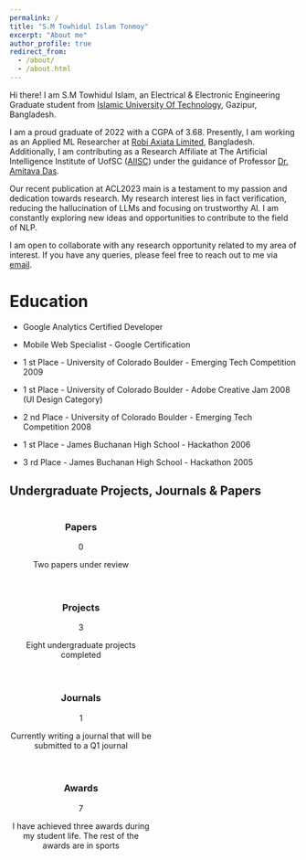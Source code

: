 ```yaml
---
permalink: /
title: "S.M Towhidul Islam Tonmoy"
excerpt: "About me"
author_profile: true
redirect_from: 
  - /about/
  - /about.html
---
```

Hi there! I am S.M Towhidul Islam, an Electrical & Electronic Engineering Graduate student from [Islamic University Of Technology](https://www.iutoic-dhaka.edu/), Gazipur, Bangladesh. 

I am a proud graduate of 2022 with a CGPA of 3.68. Presently, I am working as an Applied ML Researcher at [Robi Axiata Limited](https://www.robi.com.bd/en), Bangladesh. Additionally, I am contributing as a Research Affiliate at The Artificial Intelligence Institute of UofSC ([AIISC](https://aiisc.ai/)) under the guidance of Professor [Dr. Amitava Das](https://scholar.google.com/citations?hl=en&user=HYpfhaEAAAAJ&view_op=list_works&sortby=pubdate).

Our recent publication at ACL2023 main is a testament to my passion and dedication towards research. My research interest lies in fact verification, reducing the hallucination of LLMs and focusing on trustworthy AI. I am constantly exploring new ideas and opportunities to contribute to the field of NLP.

I am open to collaborate with any research opportunity related to my area of interest. If you have any queries, please feel free to reach out to me via [email](towhidulislam@iut-dhaka.edu).

Education
======
* Google Analytics Certified Developer

* Mobile Web Specialist - Google Certification

* 1 st Place - University of Colorado Boulder - Emerging Tech Competition 2009

* 1 st Place - University of Colorado Boulder - Adobe Creative Jam 2008 (UI Design Category)

* 2 nd Place - University of Colorado Boulder - Emerging Tech Competition 2008

* 1 st Place - James Buchanan High School - Hackathon 2006
* 3 rd Place - James Buchanan High School - Hackathon 2005

## Undergraduate Projects, Journals & Papers

<div style="display: flex; gap: 20px; flex-wrap: wrap;">
  <div style="width: 250px; text-align: center;">
    <h3>Papers</h3>
    <p>0</p>
    <p>Two papers under review</p>
  </div>
  <div style="width: 250px; text-align: center;">
    <h3>Projects</h3>
    <p>3</p>
    <p>Eight undergraduate projects completed</p>
  </div>
  <div style="width: 250px; text-align: center;">
    <h3>Journals</h3>
    <p>1</p>
    <p>Currently writing a journal that will be submitted to a Q1 journal</p>
  </div>
  <div style="width: 250px; text-align: center;">
    <h3>Awards</h3>
    <p>7</p>
    <p>I have achieved three awards during my student life. The rest of the awards are in sports</p>
  </div>
</div>
